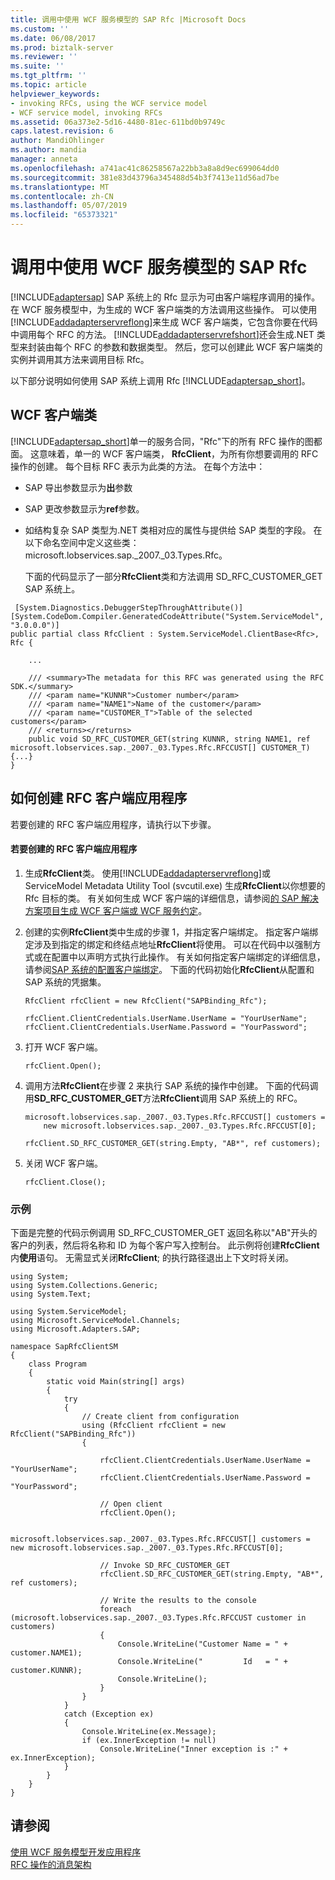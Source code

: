 ```yaml
---
title: 调用中使用 WCF 服务模型的 SAP Rfc |Microsoft Docs
ms.custom: ''
ms.date: 06/08/2017
ms.prod: biztalk-server
ms.reviewer: ''
ms.suite: ''
ms.tgt_pltfrm: ''
ms.topic: article
helpviewer_keywords:
- invoking RFCs, using the WCF service model
- WCF service model, invoking RFCs
ms.assetid: 06a373e2-5d16-4480-81ec-611bd0b9749c
caps.latest.revision: 6
author: MandiOhlinger
ms.author: mandia
manager: anneta
ms.openlocfilehash: a741ac41c86258567a22bb3a8a8d9ec699064dd0
ms.sourcegitcommit: 381e83d43796a345488d54b3f7413e11d56ad7be
ms.translationtype: MT
ms.contentlocale: zh-CN
ms.lasthandoff: 05/07/2019
ms.locfileid: "65373321"
---
```

# <a name="invoke-rfcs-in-sap-using-the-wcf-service-model"></a>调用中使用 WCF 服务模型的 SAP Rfc
[!INCLUDE[adaptersap](../../includes/adaptersap-md.md)] SAP 系统上的 Rfc 显示为可由客户端程序调用的操作。 在 WCF 服务模型中，为生成的 WCF 客户端类的方法调用这些操作。 可以使用[!INCLUDE[addadapterservreflong](../../includes/addadapterservreflong-md.md)]来生成 WCF 客户端类，它包含你要在代码中调用每个 RFC 的方法。 [!INCLUDE[addadapterservrefshort](../../includes/addadapterservrefshort-md.md)]还会生成.NET 类型来封装由每个 RFC 的参数和数据类型。 然后，您可以创建此 WCF 客户端类的实例并调用其方法来调用目标 Rfc。  
  
 以下部分说明如何使用 SAP 系统上调用 Rfc [!INCLUDE[adaptersap_short](../../includes/adaptersap-short-md.md)]。  
  
## <a name="the-wcf-client-class"></a>WCF 客户端类  
 [!INCLUDE[adaptersap_short](../../includes/adaptersap-short-md.md)]单一的服务合同，"Rfc"下的所有 RFC 操作的图都面。 这意味着，单一的 WCF 客户端类， **RfcClient**，为所有你想要调用的 RFC 操作的创建。 每个目标 RFC 表示为此类的方法。 在每个方法中：  
  
- SAP 导出参数显示为**出**参数  
  
- SAP 更改参数显示为**ref**参数。  
  
- 如结构复杂 SAP 类型为.NET 类相对应的属性与提供给 SAP 类型的字段。 在以下命名空间中定义这些类： microsoft.lobservices.sap._2007._03.Types.Rfc。  
  
  下面的代码显示了一部分**RfcClient**类和方法调用 SD_RFC_CUSTOMER_GET SAP 系统上。  
  
```  
 [System.Diagnostics.DebuggerStepThroughAttribute()]  
[System.CodeDom.Compiler.GeneratedCodeAttribute("System.ServiceModel", "3.0.0.0")]  
public partial class RfcClient : System.ServiceModel.ClientBase<Rfc>, Rfc {  
  
    ...  
  
    /// <summary>The metadata for this RFC was generated using the RFC SDK.</summary>  
    /// <param name="KUNNR">Customer number</param>  
    /// <param name="NAME1">Name of the customer</param>  
    /// <param name="CUSTOMER_T">Table of the selected customers</param>  
    /// <returns></returns>  
    public void SD_RFC_CUSTOMER_GET(string KUNNR, string NAME1, ref microsoft.lobservices.sap._2007._03.Types.Rfc.RFCCUST[] CUSTOMER_T) {...}  
}  
```  
  
## <a name="how-to-create-an-rfc-client-application"></a>如何创建 RFC 客户端应用程序  
 若要创建的 RFC 客户端应用程序，请执行以下步骤。  
  
#### <a name="to-create-an-rfc-client-application"></a>若要创建的 RFC 客户端应用程序  
  
1. 生成**RfcClient**类。 使用[!INCLUDE[addadapterservreflong](../../includes/addadapterservreflong-md.md)]或 ServiceModel Metadata Utility Tool (svcutil.exe) 生成**RfcClient**以你想要的 Rfc 目标的类。 有关如何生成 WCF 客户端的详细信息，请参阅[的 SAP 解决方案项目生成 WCF 客户端或 WCF 服务约定](../../adapters-and-accelerators/adapter-sap/generate-a-wcf-client-or-a-wcf-service-contract-for-sap-solution-artifacts.md)。  
  
2. 创建的实例**RfcClient**类中生成的步骤 1，并指定客户端绑定。 指定客户端绑定涉及到指定的绑定和终结点地址**RfcClient**将使用。 可以在代码中以强制方式或在配置中以声明方式执行此操作。 有关如何指定客户端绑定的详细信息，请参阅[SAP 系统的配置客户端绑定](../../adapters-and-accelerators/adapter-sap/configure-a-client-binding-for-the-sap-system.md)。 下面的代码初始化**RfcClient**从配置和 SAP 系统的凭据集。  
  
   ```  
   RfcClient rfcClient = new RfcClient("SAPBinding_Rfc");  
  
   rfcClient.ClientCredentials.UserName.UserName = "YourUserName";  
   rfcClient.ClientCredentials.UserName.Password = "YourPassword";  
   ```  
  
3. 打开 WCF 客户端。  
  
   ```  
   rfcClient.Open();  
   ```  
  
4. 调用方法**RfcClient**在步骤 2 来执行 SAP 系统的操作中创建。 下面的代码调用**SD_RFC_CUSTOMER_GET**方法**RfcClient**调用 SAP 系统上的 RFC。  
  
   ```  
   microsoft.lobservices.sap._2007._03.Types.Rfc.RFCCUST[] customers =   
       new microsoft.lobservices.sap._2007._03.Types.Rfc.RFCCUST[0];  
  
   rfcClient.SD_RFC_CUSTOMER_GET(string.Empty, "AB*", ref customers);  
   ```  
  
5. 关闭 WCF 客户端。  
  
   ```  
   rfcClient.Close();   
   ```  
  
### <a name="example"></a>示例  
 下面是完整的代码示例调用 SD_RFC_CUSTOMER_GET 返回名称以"AB"开头的客户的列表，然后将名称和 ID 为每个客户写入控制台。 此示例将创建**RfcClient**内**使用**语句。 无需显式关闭**RfcClient**; 的执行路径退出上下文时将关闭。  
  
```  
using System;  
using System.Collections.Generic;  
using System.Text;  
  
using System.ServiceModel;  
using Microsoft.ServiceModel.Channels;  
using Microsoft.Adapters.SAP;  
  
namespace SapRfcClientSM  
{  
    class Program  
    {  
        static void Main(string[] args)  
        {  
            try  
            {  
                // Create client from configuration  
                using (RfcClient rfcClient = new RfcClient("SAPBinding_Rfc"))  
                {  
  
                    rfcClient.ClientCredentials.UserName.UserName = "YourUserName";  
                    rfcClient.ClientCredentials.UserName.Password = "YourPassword";  
  
                    // Open client  
                    rfcClient.Open();  
  
                    microsoft.lobservices.sap._2007._03.Types.Rfc.RFCCUST[] customers = new microsoft.lobservices.sap._2007._03.Types.Rfc.RFCCUST[0];  
  
                    // Invoke SD_RFC_CUSTOMER_GET  
                    rfcClient.SD_RFC_CUSTOMER_GET(string.Empty, "AB*", ref customers);  
  
                    // Write the results to the console  
                    foreach (microsoft.lobservices.sap._2007._03.Types.Rfc.RFCCUST customer in customers)  
                    {  
                        Console.WriteLine("Customer Name = " + customer.NAME1);  
                        Console.WriteLine("         Id   = " + customer.KUNNR);  
                        Console.WriteLine();  
                    }  
                }  
            }  
            catch (Exception ex)  
            {  
                Console.WriteLine(ex.Message);  
                if (ex.InnerException != null)  
                    Console.WriteLine("Inner exception is :" + ex.InnerException);  
            }  
        }  
    }  
}  
```  
  
## <a name="see-also"></a>请参阅  
[使用 WCF 服务模型开发应用程序](../../adapters-and-accelerators/adapter-sap/develop-sap-applications-using-the-wcf-service-model.md)   
 [RFC 操作的消息架构](../../adapters-and-accelerators/adapter-sap/message-schemas-for-rfc-operations.md)